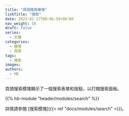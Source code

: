 ```yaml
---
title: "頁頭搜索模塊"
linkTitle: "搜索"
date: 2023-02-17T00:06:59+08:00
nav_weight: 10
draft: false
series:
  - 文檔
categories:
  - 模塊
  - 頁頭
tags:
  - 搜索
images:
authors:
  - HB
---
```


頁頭搜索模塊顯示了一個搜索表單和按鈕，以打開搜索面板。

<!--more-->

{{% hb-module "header/modules/search" %}}

詳情請參閱 [搜索模塊]({{< ref "docs/modules/search" >}})。
